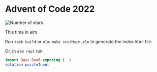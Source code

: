 # Advent of Code 2022

![Number of stars](https://img.shields.io/badge/Advent_Of_Code_2022-40_*-success)

This time in elm

Run `task build` or `elm make src/Main.elm` to generate the index.html file.

Or, in `elm repl` run

```elm
import Days.Day6 exposing (..)
solution puzzleInput
```
